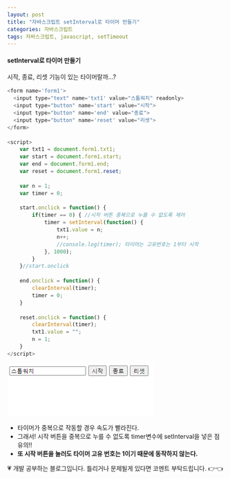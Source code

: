 ```yaml
---
layout: post
title: "자바스크립트 setInterval로 타이머 만들기"
categories: 자바스크립트
tags: 자바스크립트, javascript, setTimeout
---
```


#### setInterval로 타이머 만들기
시작, 종료, 리셋 기능이 있는 타이머랄까...?


```javascript
<form name='form1'>
  <input type="text" name='txt1' value="스톱워치" readonly>
  <input type="button" name='start' value="시작">
  <input type="button" name='end' value="종료">
  <input type="button" name='reset' value="리셋">
</form>

<script>
    var txt1 = document.form1.txt1;
    var start = document.form1.start;
    var end = document.form1.end;
    var reset = document.form1.reset;

    var n = 1;
    var timer = 0;

    start.onclick = function() {
        if(timer == 0) { //시작 버튼 중복으로 누를 수 없도록 제어
            timer = setInterval(function() {
                txt1.value = n;
                n++;
                //console.log(timer); 타이머는 고유번호는 1부터 시작
            }, 1000);
        }
    }//start.onclick

    end.onclick = function() {
        clearInterval(timer);
        timer = 0;
    }

    reset.onclick = function() {
        clearInterval(timer);
        txt1.value = "";
        n = 1;
    }
</script>
```

![jsp12_ex01](/image/jsp12_01.gif)
- 타이머가 중복으로 작동할 경우 속도가 빨라진다.
- 그래서! 시작 버튼을 중복으로 누를 수 없도록 timer변수에 setInterval을 넣은 점 유의!!
- **또 시작 버튼을 눌러도 타이머 고유 번호는 1이기 때문에 동작하지 않는다.**

<div class="myc1" id="c1"><span>💗 개발 공부하는 블로그입니다. 틀리거나 문제될게 있다면 코멘트 부탁드립니다. 👉👈</span></div>
